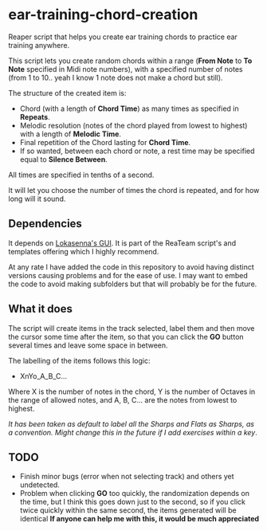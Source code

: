 # ear-training-chord-creation

Reaper script that helps you create ear training chords to practice ear training anywhere.

This script lets you create random chords within a range (**From Note** to **To Note** specified in Midi note numbers), with a specified number of notes (from 1 to 10.. yeah I know 1 note does not make a chord but still).

The structure of the created item is:
- Chord (with a length of **Chord Time**) as many times as specified in **Repeats**.
- Melodic resolution (notes of the chord played from lowest to highest) with a length of **Melodic Time**. 
- Final repetition of the Chord lasting for **Chord Time**.
- If so wanted, between each chord or note, a rest time may be specified equal to **Silence Between**.

All times are specified in tenths of a second.

It will let you choose the number of times the chord is repeated, and for how long will it sound.

## Dependencies

It depends on [Lokasenna's GUI](https://github.com/ReaTeam/ReaScripts-Templates/tree/master/GUI/Lokasenna_GUI). It is part of the ReaTeam script's and templates offering which I highly recommend. 

At any rate I have added the code in this repository to avoid having distinct versions causing problems and for the ease of use. I may want to embed the code to avoid making subfolders but that will probably be for the future.

## What it does

The script will create items in the track selected, label them and then move the cursor some time after the item, so that you can click the **GO** button several times and leave some space in between.

The labelling of the items follows this logic:
- XnYo_A_B_C...

Where X is the number of notes in the chord, Y is the number of Octaves in the range of allowed notes, and A, B, C... are the notes from lowest to highest.

*It has been taken as default to label all the Sharps and Flats as Sharps, as a convention. Might change this in the future if I add exercises within a key*.

## TODO

- Finish minor bugs (error when not selecting track) and others yet undetected.
- Problem when clicking **GO** too quickly, the randomization depends on the time, but I think this goes down just to the second, so if you click twice quickly within the same second, the items generated will be identical **If anyone can help me with this, it would be much appreciated**